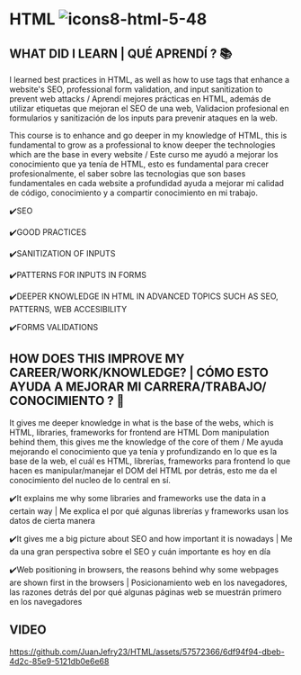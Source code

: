 # HTML ![icons8-html-5-48](https://github.com/JuanJefry23/HTML/assets/57572366/e7c53c1d-91e0-4bfd-9984-dcf7352fcc35)

## WHAT DID I LEARN | QUÉ APRENDÍ ? 📚
I learned best practices in HTML, as well as how to use tags that enhance a website's SEO, professional form validation, and input sanitization to prevent web attacks / Aprendí mejores prácticas en HTML, además de utilizar etiquetas que mejoran el SEO de una web, Validacion profesional en formularios y sanitización de los inputs para prevenir ataques en la web.


This course is to enhance and go deeper in my knowledge of HTML, this is fundamental to grow as a professional to know deeper the technologies which are the base in every website / Este curso me
ayudó a mejorar los conocimiento que ya tenía de HTML, esto es fundamental para crecer profesionalmente, el saber sobre las tecnologias que son bases fundamentales en cada website a profundidad
ayuda a mejorar mi calidad de código, conocimiento y a compartir conocimiento en mi trabajo.


✔️SEO

✔️GOOD PRACTICES

✔️SANITIZATION OF INPUTS

✔️PATTERNS FOR INPUTS IN FORMS

✔️DEEPER KNOWLEDGE IN HTML IN ADVANCED TOPICS SUCH AS SEO, PATTERNS, WEB ACCESIBILITY 

✔️FORMS VALIDATIONS


## HOW DOES THIS IMPROVE MY CAREER/WORK/KNOWLEDGE?  |  CÓMO ESTO AYUDA A MEJORAR MI CARRERA/TRABAJO/ CONOCIMIENTO ? 🚀
It gives me deeper knowledge in what is the base of the webs, which is HTML, libraries, frameworks for frontend are HTML Dom manipulation behind them, this gives me the knowledge of the core of them / Me ayuda mejorando el conocimiento que ya tenía y profundizando en lo que es la base de la web, el cuál es HTML, librerías, frameworks para frontend lo que hacen es manipular/manejar el DOM del HTML por detrás, esto me da el conocimiento del nucleo de lo central en sí.

✔️It explains me why some libraries and frameworks use the data in a certain way | Me explica el por qué algunas librerías y frameworks usan los datos de cierta manera

✔️It gives me a big picture about SEO and how important it is nowadays | Me da una gran perspectiva sobre el SEO y cuán importante es hoy en día

✔️Web positioning in browsers, the reasons behind why some webpages are shown first in the browsers | Posicionamiento web en los navegadores, las razones detrás del por qué algunas páginas web se muestrán primero en los navegadores


## VIDEO




https://github.com/JuanJefry23/HTML/assets/57572366/6df94f94-dbeb-4d2c-85e9-5121db0e6e68


